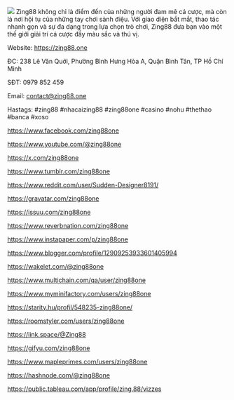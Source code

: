 ![](https://g0v.hackmd.io/_uploads/r1MrGq2Ykg.jpg)
Zing88 không chỉ là điểm đến của những người đam mê cá cược, mà còn là nơi hội tụ của những tay chơi sành điệu. Với giao diện bắt mắt, thao tác nhanh gọn và sự đa dạng trong lựa chọn trò chơi, Zing88 đưa bạn vào một thế giới giải trí cá cược đầy màu sắc và thú vị.

Website: https://zing88.one

ĐC: 238 Lê Văn Quới, Phường Bình Hưng Hòa A, Quận Bình Tân, TP Hồ Chí Minh

SĐT: 0979 852 459

Email: contact@zing88.one

Hastags: #zing88 #nhacaizing88 #zing88one #casino #nohu #thethao #banca #xoso

https://www.facebook.com/zing88one

https://www.youtube.com/@zing88one

https://x.com/zing88one

https://www.tumblr.com/zing88one

https://www.reddit.com/user/Sudden-Designer8191/

https://gravatar.com/zing88one

https://issuu.com/zing88one

https://www.reverbnation.com/zing88one

https://www.instapaper.com/p/zing88one

https://www.blogger.com/profile/12909253933601405994

https://wakelet.com/@zing88one

https://www.multichain.com/qa/user/zing88one

https://www.myminifactory.com/users/zing88one

https://starity.hu/profil/548235-zing88one/

https://roomstyler.com/users/zing88one

https://link.space/@Zing88

https://gifyu.com/zing88one

https://www.mapleprimes.com/users/zing88one

https://hashnode.com/@zing88one

https://public.tableau.com/app/profile/zing.88/vizzes